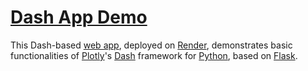 # [Dash App Demo](hhttps://dash-app-demo2.onrender.com/)
This Dash-based [web app](https://dash-app-demo2.onrender.com/), deployed on [Render](https://render.com/), demonstrates basic functionalities of [Plotly](https://plotly.com/)'s [Dash](https://dash.plotly.com/) framework for [Python](https://www.python.org/), based on [Flask](https://flask.palletsprojects.com/en/stable/).
